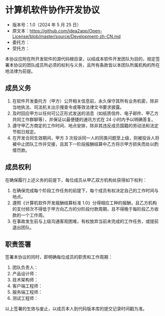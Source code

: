 # 计算机软件协作开发协议

- 版本号：1.0（2024 年 5 月 25 日）
- 原文本：https://github.com/idea2app/Open-License/blob/master/source/Development-zh-CN.md
- 委托方：
- 受托方：

本协议应附在所开发软件的源代码根目录，以结成本软件开发团队为目的，规定签署本协议的团队成员所必须的权利与义务，且所有条款皆以本团队所属机构的所在地法律为前提。

## 成员义务

1. 在软件开发委托方（甲方）公开相关信息前，永久保守其所有业务机密，除非当地执法、司法机关出示搜查令或等效法律文书要求披露。
2. 及时回应甲方以任何可公正形式发送的消息（如纸质信件、电子邮件、甲乙方共同工作群聊等），并保证以最便捷的通讯方式在 24 小时内予以明确答复。
3. 遵守甲乙方商定的工作时间、地点安排，除非其违反成员国籍的劳动法和法定节假日规定。
4. 在开发合同生效期间，甲方 3 次投诉同一人的同类问题至上级，则被投诉人将被中止团队工作并交接，且其下一阶段报酬结算中乙方将示甲方损失而处以酌情罚款。

## 成员权利

在确保履行上述义务的前提下，每位成员从甲乙双方机构处获得如下权利：

1. 在确保完成每个阶段工作任务的前提下，每个成员有权决定自己的工作时间与地点。
2. 遵照《计算机软件开发报酬结算标准 1.0》分得相应工种的报酬，且乙方机构的支付频次不得低于甲方向乙方的分阶段付款周期，且不得晚于每阶段乙方收款的一个工作周。
3. 在事故发生前与上级沟通客观困难，有权放弃当前未完成的工作任务，或提前退出团队。

## 职责签署

签署本协议的同时，即明确每位成员的职责和工作周期：

1. 团队负责人：
2. 产品设计师：
3. 技术架构师：
4. 客户端工程师：
5. 服务端工程师：
6. 测试工程师：

以上签署的生效与废止，以成员本人到代码版本库的提交记录时间戳为准。
